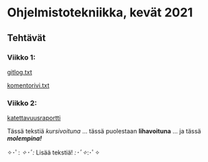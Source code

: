 # Ohjelmistotekniikka, kevät 2021

## Tehtävät

### Viikko 1:

[gitlog.txt](https://github.com/amandahamynen/ot-harjoitustyo/blob/main/laskarit/viikko1/gitlog.txt)

[komentorivi.txt](https://github.com/amandahamynen/ot-harjoitustyo/blob/main/laskarit/viikko1/komentorivi.txt)

### Viikko 2:
[katettavuusraportti](https://github.com/amandahamynen/ot-harjoitustyo/blob/main/laskarit/viikko2/N%C3%A4ytt%C3%B6kuva%202021-3-29%20kello%2016.30.19.png)


Tässä tekstiä *kursivoituna*
... tässä puolestaan **lihavoituna**
... ja tässä ***molempina!***

✧･ﾟ: *✧･ﾟ:* Lisää tekstiä! *:･ﾟ✧*:･ﾟ✧

